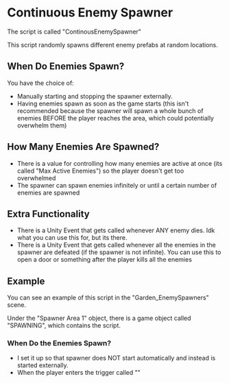 
# Continuous Enemy Spawner

The script is called "ContinousEnemySpawner"

This script randomly spawns different enemy prefabs at random locations.

## When Do Enemies Spawn?

You have the choice of:

- Manually starting and stopping the spawner externally.
- Having enemies spawn as soon as the game starts (this isn't recommended because the spawner will spawn a whole bunch of enemies BEFORE the player reaches the area, which could potentially overwhelm them)

## How Many Enemies Are Spawned?
- There is a value for controlling how many enemies are active at once (its called "Max Active Enemies") so the player doesn't get too overwhelmed
- The spawner can spawn enemies infinitely or until a certain number of enemies are spawned

## Extra Functionality
- There is a Unity Event that gets called whenever ANY enemy dies. Idk what you can use this for, but its there.
- There is a Unity Event that gets called whenever all the enemies in the spawner are defeated (if the spawner is not infinite). You can use this to open a door or something after the player kills all the enemies

## Example

You can see an example of this script in the "Garden_EnemySpawners" scene.

Under the "Spawner Area 1" object, there is a game object called "SPAWNING", which contains the script.

### When Do the Enemies Spawn?
- I set it up so that spawner does NOT start automatically and instead is started externally.
- When the player enters the trigger called ""
